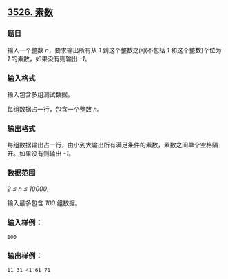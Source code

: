 ## [3526. 素数](https://www.acwing.com/problem/content/3529/)

### 题目

输入一个整数 *n*，要求输出所有从 *1* 到这个整数之间(不包括 *1* 和这个整数)个位为 *1* 的素数，如果没有则输出 *-1*。

### 输入格式

输入包含多组测试数据。

每组数据占一行，包含一个整数 *n*。

### 输出格式

每组数据输出占一行，由小到大输出所有满足条件的素数，素数之间单个空格隔开。如果没有则输出 *-1*。

### 数据范围

*2 ≤ n ≤ 10000*,

输入最多包含 *100* 组数据。

### 输入样例：

```
100
```

### 输出样例：

```
11 31 41 61 71
```
